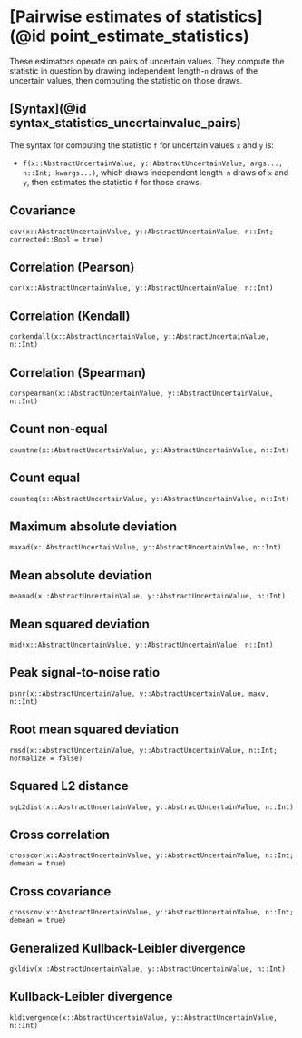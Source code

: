# [Pairwise estimates of statistics](@id point_estimate_statistics)

These estimators operate on pairs of uncertain values. They compute the 
statistic in question by drawing independent length-`n` draws of the 
uncertain values, then computing the statistic on those draws.

## [Syntax](@id syntax_statistics_uncertainvalue_pairs)

The syntax for computing the statistic `f` for uncertain values `x` and `y` is:

- `f(x::AbstractUncertainValue, y::AbstractUncertainValue, args..., n::Int; kwargs...)`, which draws independent length-`n` draws of `x` and `y`, then estimates the statistic `f` for those draws.

## Covariance

```@docs
cov(x::AbstractUncertainValue, y::AbstractUncertainValue, n::Int; corrected::Bool = true)
```

## Correlation (Pearson)

```@docs
cor(x::AbstractUncertainValue, y::AbstractUncertainValue, n::Int)
```

## Correlation (Kendall)

```@docs
corkendall(x::AbstractUncertainValue, y::AbstractUncertainValue, n::Int)
```

## Correlation (Spearman)

```@docs
corspearman(x::AbstractUncertainValue, y::AbstractUncertainValue, n::Int)
```

## Count non-equal

```@docs
countne(x::AbstractUncertainValue, y::AbstractUncertainValue, n::Int)
```

## Count equal

```@docs
counteq(x::AbstractUncertainValue, y::AbstractUncertainValue, n::Int)
```

## Maximum absolute deviation

```@docs
maxad(x::AbstractUncertainValue, y::AbstractUncertainValue, n::Int)
```

## Mean absolute deviation

```@docs
meanad(x::AbstractUncertainValue, y::AbstractUncertainValue, n::Int)
```

## Mean squared deviation

```@docs
msd(x::AbstractUncertainValue, y::AbstractUncertainValue, n::Int)
```

## Peak signal-to-noise ratio

```@docs
psnr(x::AbstractUncertainValue, y::AbstractUncertainValue, maxv, n::Int)
```

## Root mean squared deviation

```@docs
rmsd(x::AbstractUncertainValue, y::AbstractUncertainValue, n::Int; normalize = false)
```

## Squared L2 distance

```@docs
sqL2dist(x::AbstractUncertainValue, y::AbstractUncertainValue, n::Int)
```

## Cross correlation

```@docs
crosscor(x::AbstractUncertainValue, y::AbstractUncertainValue, n::Int; demean = true)
```

## Cross covariance

```@docs
crosscov(x::AbstractUncertainValue, y::AbstractUncertainValue, n::Int; demean = true)
```

## Generalized Kullback-Leibler divergence

```@docs
gkldiv(x::AbstractUncertainValue, y::AbstractUncertainValue, n::Int)
```

## Kullback-Leibler divergence

```@docs
kldivergence(x::AbstractUncertainValue, y::AbstractUncertainValue, n::Int)
```
